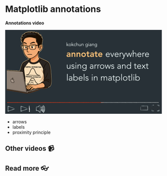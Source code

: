 # Matplotlib annotations 

**Annotations video**

<a href="https://youtu.be/mSU5vZTbS9s" target="_blank">
  <img src="https://github.com/kokchun/assets/blob/main/data_visualization/matplotlib_annotations.png?raw=true" alt="DESCRIPTION" width="600">
</a>


- arrows 
- labels 
- proximity principle 


## Other videos 📹

## Read more 👓
